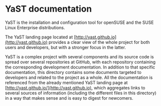 YaST documentation
==================

YaST is the installation and configuration tool for openSUSE and the SUSE Linux
Enterprise distributions.

The YaST landing page located at [http://yast.github.io](http://yast.github.io)
provides a clear view of the whole project for both users and developers, but
with a stronger focus in the latter.

YaST is a complex project with several components and its source code is spread
over several repositories at GitHub, with each repository containing the
corresponding development documentation. In addition to that specific
documentation, this directory contains some documents targeted to developers and
related to the project as a whole. All the documentation is referenced from the
already mentioned YaST landing page at
[http://yast.github.io/](http://yast.github.io), which aggregates
links to several sources of information (including the different files in this
directory) in a way that makes sense and is easy to digest for newcomers.
